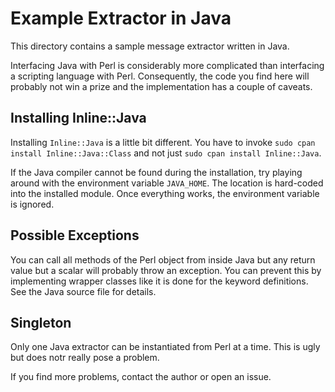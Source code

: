 # Example Extractor in Java

This directory contains a sample message extractor written in Java.

Interfacing Java with Perl is considerably more complicated than interfacing
a scripting language with Perl.  Consequently, the code you find here will
probably not win a prize and the implementation has a couple of caveats.

## Installing Inline::Java

Installing `Inline::Java` is a little bit different.  You have to
invoke `sudo cpan install Inline::Java::Class` and not just 
`sudo cpan install Inline::Java`.

If the Java compiler cannot be found during the installation, try playing
around with the environment variable `JAVA_HOME`.  The location is
hard-coded into the installed module.  Once everything works, the
environment variable is ignored.

## Possible Exceptions

You can call all methods of the Perl object from inside Java but any return
value but a scalar will probably throw an exception.  You can prevent this
by implementing wrapper classes like it is done for the keyword definitions.
See the Java source file for details.

## Singleton

Only one Java extractor can be instantiated from Perl at a time.  This is
ugly but does notr really pose a problem.

If you find more problems, contact the author or open an issue.